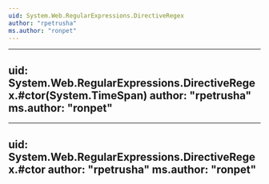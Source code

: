 ```yaml
---
uid: System.Web.RegularExpressions.DirectiveRegex
author: "rpetrusha"
ms.author: "ronpet"
---
```


---
uid: System.Web.RegularExpressions.DirectiveRegex.#ctor(System.TimeSpan)
author: "rpetrusha"
ms.author: "ronpet"
---

---
uid: System.Web.RegularExpressions.DirectiveRegex.#ctor
author: "rpetrusha"
ms.author: "ronpet"
---
